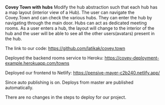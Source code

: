 **Covey Town with hubs**
Modify the hub abstraction such that each hub has a map layout (interior view of a Hub). The user can navigate the Covey.Town and can check the various hubs. They can enter the hub by navigating through the main door. Hubs can act as dedicated meeting rooms. As a user enters a hub, the layout will change to the interior of the hub and the user will be able to see all the other users(avatars) present in the hub. 


The link to our code: https://github.com/latikak/covey.town

Deployed the backend rooms service to Heroku: https://covey-deployment-example.herokuapp.com/towns

Deployed our frontend to Netlify: https://pensive-mayer-c2b240.netlify.app/

Since auto publishing is on. Deploys from master are published automatically.

There are no changes in the steps to deploy for our project.
